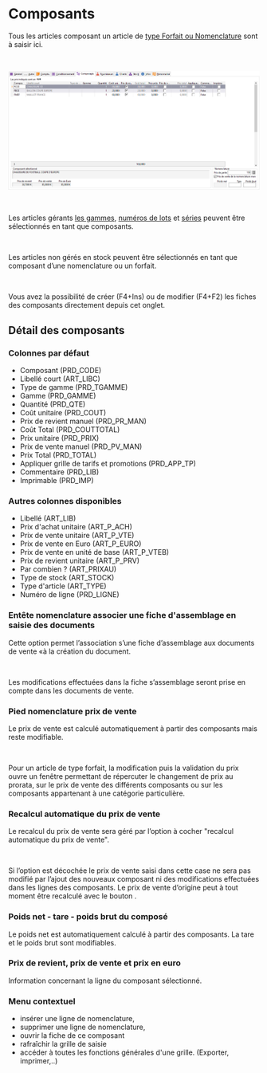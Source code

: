 # Composants


Tous les articles composant un article de [type Forfait ou Nomenclature](../OngletGeneral/TypeArticle.md) sont à saisir ici.


 


![](OngletComposants.png)


 


Les articles gérants [les gammes](../../../Gammes/4/Articles.md), [numéros de lots](../OngletStock/GestionNumerosLots.md) et [séries](../OngletStock/GestionNumerosSeriesFicheArticle.md) peuvent être sélectionnés en tant que composants.


 


Les articles non gérés en stock peuvent être sélectionnés en tant que composant d’une nomenclature ou un forfait.


 


Vous avez la possibilité de créer (F4+Ins) ou de modifier (F4+F2) les fiches des composants directement depuis cet onglet.


## Détail des composants


### Colonnes par défaut


* Composant (PRD\_CODE)
* Libellé court (ART\_LIBC)
* Type de gamme (PRD\_TGAMME)
* Gamme (PRD\_GAMME)
* Quantité (PRD\_QTE)
* Coût unitaire (PRD\_COUT)
* Prix de revient manuel (PRD\_PR\_MAN)
* Coût Total (PRD\_COUTTOTAL)
* Prix unitaire (PRD\_PRIX)
* Prix de vente manuel (PRD\_PV\_MAN)
* Prix Total (PRD\_TOTAL)
* Appliquer grille de tarifs et promotions (PRD\_APP\_TP)
* Commentaire (PRD\_LIB)
* Imprimable (PRD\_IMP)


### Autres colonnes disponibles


* Libellé (ART\_LIB)
* Prix d'achat unitaire (ART\_P\_ACH)
* Prix de vente unitaire (ART\_P\_VTE)
* Prix de vente en Euro (ART\_P\_EURO)
* Prix de vente en unité de base (ART\_P\_VTEB)
* Prix de revient unitaire (ART\_P\_PRV)
* Par combien ? (ART\_PRIXAU)
* Type de stock (ART\_STOCK)
* Type d'article (ART\_TYPE)
* Numéro de ligne (PRD\_LIGNE)


### Entête nomenclature associer une fiche d'assemblage en saisie des documents


Cette option permet l’association s’une fiche d’assemblage aux documents de vente «à la création du document.


 


Les modifications effectuées dans la fiche s’assemblage seront prise en compte dans les documents de vente.


### Pied nomenclature prix de vente


Le prix de vente est calculé automatiquement à partir des composants mais reste modifiable.


 


Pour un article de type forfait, la modification puis la validation du prix ouvre un fenêtre permettant de répercuter le changement de prix au prorata, sur le prix de vente des différents composants ou sur les composants appartenant à une catégorie particulière.


### Recalcul automatique du prix de vente


Le recalcul du prix de vente sera géré par l’option à cocher "recalcul automatique du prix de vente".


 


Si l’option est décochée le prix de vente saisi dans cette case ne sera pas modifié par l’ajout des nouveaux composant ni des modifications effectuées dans les lignes des composants. Le prix de vente d’origine peut à tout moment être recalculé avec le bouton .


### Poids net - tare - poids brut du composé


Le poids net est automatiquement calculé à partir des composants. La tare et le poids brut sont modifiables.


### Prix de revient, prix de vente et prix en euro


Information concernant la ligne du composant sélectionné.


### Menu contextuel


* insérer une ligne de nomenclature,
* supprimer une ligne de nomenclature,
* ouvrir la fiche de ce composant
* rafraîchir la grille de saisie
* accéder à toutes les fonctions générales d'une grille. (Exporter, imprimer,..)


